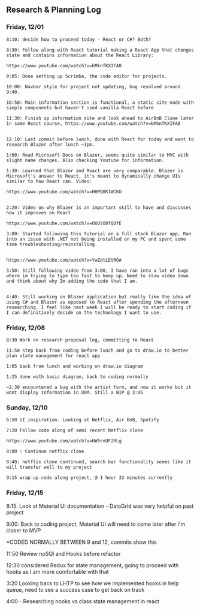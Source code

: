 ## Research & Planning Log
### Friday, 12/01

``` 
8:10: decide how to proceed today - React or C#? Both?

8:30: Follow along with React tutorial making a React App that changes state and contains information about the React Library: 

https://www.youtube.com/watch?v=bMknfKXIFA8

9:05: Done setting up Scrimba, the code editor for projects. 

10:00: Navbar style for project not updating, bug resolved around 9:40.

10:50: Main information section is functional, a static site made with simple components but haven't used vanilla React before

11:30: Finish up information site and look ahead to AirBnB Clone later in same React course, https://www.youtube.com/watch?v=bMknfKXIFA8


12:10: Last commit before lunch, done with React for today and want to research Blazor after lunch ~1pm.

1:00: Read Microsoft Docs on Blazor, seems quite similar to MVC with slight name changes. Also checking Youtube for information.

1:30: Learned that Blazor and React are very comparable. Blazer is Microsoft's answer to React, it's meant to dynamically change UIs similar to how React can. Video: 

https://www.youtube.com/watch?v=HHPQ0KIWCKU


2:20: Video on why Blazer is an important skill to have and discusses how it improves on React

https://www.youtube.com/watch?v=OUUlO8fQOfE

3:00: Started following this tutorial on a full stack Blazor app. Ran into an issue with .NET not being installed on my PC and spent some time troubleshooting/reinstalling.


https://www.youtube.com/watch?v=YwZdtLEtROA

3:50: Still following video from 3:00, I have ran into a lot of bugs where im trying to type too fast to keep up. Need to slow video down and think about why Im adding the code that I am.


4:40: Still working on Blazor application but really like the idea of using C# and Blazor as opposed to React after spending the afternoon researching. I feel like next week I will be ready to start coding if I can definitively decide on the technology I want to use.
```

### Friday, 12/08

```
8:30 Work on research proposal log, committing to React

11:50 step back from coding before lunch and go to draw.io to better plan state management for react app

1:05 back from lunch and working on draw.io diagram

1:25 done with basic diagram, back to coding normally

~2:30 encountered a bug with the artist form, and now it works but it wont display information in DOM. Still a WIP @ 3:45
```

### Sunday, 12/10

```
6:50 UI inspiration. Looking at Netflix, Air BnB, Spotify

7:20 Follow code along of semi recent Netflix clone

https://www.youtube.com/watch?v=HW5roUF2RLg

8:00 : Continue netflix clone

8:40: netflix clone continued, search bar functionality seems like it will transfer well to my project

9:15 wrap up code along project, @ 1 hour 33 minutes currently

```

### Friday, 12/15

8:15: Look at Material UI documentation - DataGrid was very helpful on past project

9:00: Back to coding project, Material UI will need to come later after i'm closer to MVP

*CODED NORMALLY BETWEEN 9 and 12, commits show this

11:50 Review noSQl and Hooks before refactor

12:30 considered Redux for state management, going to proceed with hooks as I am more comfortable with that

3:20 Looking back to LHTP to see how we implemented hooks in help queue, need to see a success case to get back on track

4:00 - Researching hooks vs class state management in react